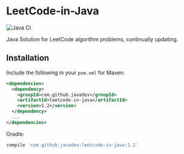 # LeetCode-in-Java

![Java CI](https://github.com/javadev/LeetCode-in-Java/workflows/Java%20CI%20with%20Maven/badge.svg)

Java Solution for LeetCode algorithm problems, continually updating.

## Installation

Include the following in your `pom.xml` for Maven:

```xml
<dependencies>
  <dependency>
    <groupId>com.github.javadev</groupId>
    <artifactId>leetcode-in-java</artifactId>
    <version>1.2</version>
  </dependency>
  ...
</dependencies>
```

Gradle:

```groovy
compile 'com.github.javadev:leetcode-in-java:1.2'
```

